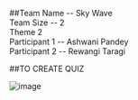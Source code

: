 ##Team Name --  Sky Wave <br>
Team Size -- 2 <br>
Theme 2 <br>
Participant 1 --  Ashwani Pandey <br>
Participant 2 --  Rewangi Taragi <br>

##TO CREATE QUIZ <br>
 
 ![image](https://github.com/Akp6528/Theme/blob/main/q10.PNG)


